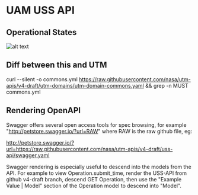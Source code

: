 # UAM USS API

## Operational States

![alt text](../diagrams/tcl4-statemachine.png "Operational States")

## Diff between this and UTM 

curl --silent  -o commons.yml  https://raw.githubusercontent.com/nasa/utm-apis/v4-draft/utm-domains/utm-domain-commons.yaml && grep  -n MUST commons.yml


## Rendering OpenAPI

Swagger offers several open access tools for spec browsing, for example  "http://petstore.swagger.io/?url=RAW" where RAW is the raw github file, eg:

http://petstore.swagger.io/?url=https://raw.githubusercontent.com/nasa/utm-apis/v4-draft/uss-api/swagger.yaml

Swagger rendering is especially useful to descend into the models from the API. For example to view Operation.submit_time,
render the USS-API from github v4-draft branch, descend GET Operation, then use the "Example Value | Model"
section of the Operation model to descend into "Model".
